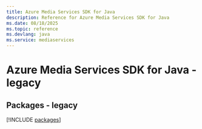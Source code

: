 ```yaml
---
title: Azure Media Services SDK for Java
description: Reference for Azure Media Services SDK for Java
ms.date: 08/18/2025
ms.topic: reference
ms.devlang: java
ms.service: mediaservices
---
```

# Azure Media Services SDK for Java - legacy
## Packages - legacy
[!INCLUDE [packages](media-services-index.md)]